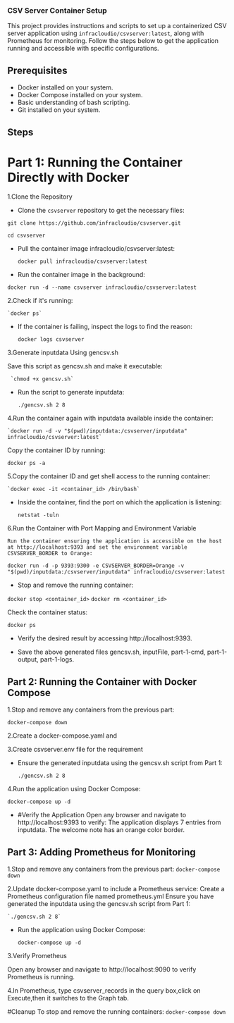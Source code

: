 
### CSV Server Container Setup

This project provides instructions and scripts to set up a containerized CSV server application using `infracloudio/csvserver:latest`, along with Prometheus for monitoring. Follow the steps below to get the application running and accessible with specific configurations.

## Prerequisites

- Docker installed on your system.
- Docker Compose installed on your system.
- Basic understanding of bash scripting.
- Git installed on your system.

## Steps

# Part 1: Running the Container Directly with Docker

1.Clone the Repository

- Clone the `csvserver` repository to get the necessary files:

 `git clone https://github.com/infracloudio/csvserver.git`

 `cd csvserver`

- Pull the container image infracloudio/csvserver:latest:

  `docker pull infracloudio/csvserver:latest`

- Run the container image in the background:


 `docker run -d --name csvserver infracloudio/csvserver:latest`

2.Check if it's running:

    `docker ps`

- If the container is failing, inspect the logs to find the reason:


     `docker logs csvserver`

3.Generate inputdata Using gencsv.sh

  Save this script as gencsv.sh and make it executable:

     `chmod +x gencsv.sh`

- Run the script to generate inputdata:


    `./gencsv.sh 2 8`

 4.Run the container again with inputdata available inside the container:

    `docker run -d -v "$(pwd)/inputdata:/csvserver/inputdata" infracloudio/csvserver:latest`

Copy the container ID by running:


  `docker ps -a`

 5.Copy the container ID and get shell access to the running container:

    `docker exec -it <container_id> /bin/bash`

- Inside the container, find the port on which the application is listening:

  `netstat -tuln`

6.Run the Container with Port Mapping and Environment Variable

    Run the container ensuring the application is accessible on the host at http://localhost:9393 and set the environment variable CSVSERVER_BORDER to Orange:


   `docker run -d -p 9393:9300 -e CSVSERVER_BORDER=Orange -v "$(pwd)/inputdata:/csvserver/inputdata" infracloudio/csvserver:latest`

-   Stop and remove the running container:


   `docker stop <container_id>`
   `docker rm <container_id>`

  Check the container status:

   `docker ps`

- Verify the desired result by accessing http://localhost:9393.


- Save the above generated files gencsv.sh, inputFile, part-1-cmd, part-1-output, part-1-logs.


## Part 2: Running the Container with Docker Compose

1.Stop and remove any containers from the previous part:

   `docker-compose down`

2.Create a docker-compose.yaml and

3.Create csvserver.env file for the requirement

- Ensure the generated inputdata using the gencsv.sh script from Part 1:


  `./gencsv.sh 2 8`

4.Run the application using Docker Compose:


   `docker-compose up -d`

- #Verify the Application
Open any browser and navigate to http://localhost:9393 to verify:
The application displays 7 entries from inputdata.
The welcome note has an orange color border.



## Part 3: Adding Prometheus for Monitoring

 1.Stop and remove any containers from the previous part:
     `docker-compose down`

 2.Update docker-compose.yaml to include a Prometheus service:
   Create a Prometheus configuration file named prometheus.yml
   Ensure you have generated the inputdata using the gencsv.sh script from Part 1:


    `./gencsv.sh 2 8`

 - Run the application using Docker Compose:


    `docker-compose up -d`

 3.Verify Prometheus
  
   Open any browser and navigate to http://localhost:9090 to verify Prometheus is running.

 4.In Prometheus, type csvserver_records in the query box,click on Execute,then it switches to the Graph tab.


#Cleanup
 To stop and remove the running containers:
   `docker-compose down`





